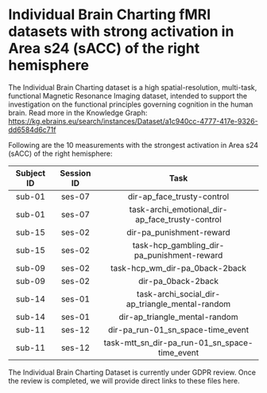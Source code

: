 # Individual Brain Charting fMRI datasets with strong activation in Area s24 (sACC) of the right hemisphere

The Individual Brain Charting dataset is a high spatial-resolution, multi-task, functional Magnetic Resonance Imaging dataset, intended to support the investigation on the functional principles governing cognition in the human brain.
Read more in the Knowledge Graph: https://kg.ebrains.eu/search/instances/Dataset/a1c940cc-4777-417e-9326-dd6584d6c71f

Following are the 10 measurements with the strongest activation in Area s24 (sACC) of the right hemisphere:

| Subject ID | Session ID | Task |
| :-: | :-: | :-: |
| sub-01 | ses-07 | dir-ap_face_trusty-control|
| sub-01 | ses-07 | task-archi_emotional_dir-ap_face_trusty-control|
| sub-15 | ses-02 | dir-pa_punishment-reward|
| sub-15 | ses-02 | task-hcp_gambling_dir-pa_punishment-reward|
| sub-09 | ses-02 | task-hcp_wm_dir-pa_0back-2back|
| sub-09 | ses-02 | dir-pa_0back-2back|
| sub-14 | ses-01 | task-archi_social_dir-ap_triangle_mental-random|
| sub-14 | ses-01 | dir-ap_triangle_mental-random|
| sub-11 | ses-12 | dir-pa_run-01_sn_space-time_event|
| sub-11 | ses-12 | task-mtt_sn_dir-pa_run-01_sn_space-time_event|


The Individual Brain Charting Dataset is currently under GDPR review. Once the review is completed, we will provide direct links to these files here.